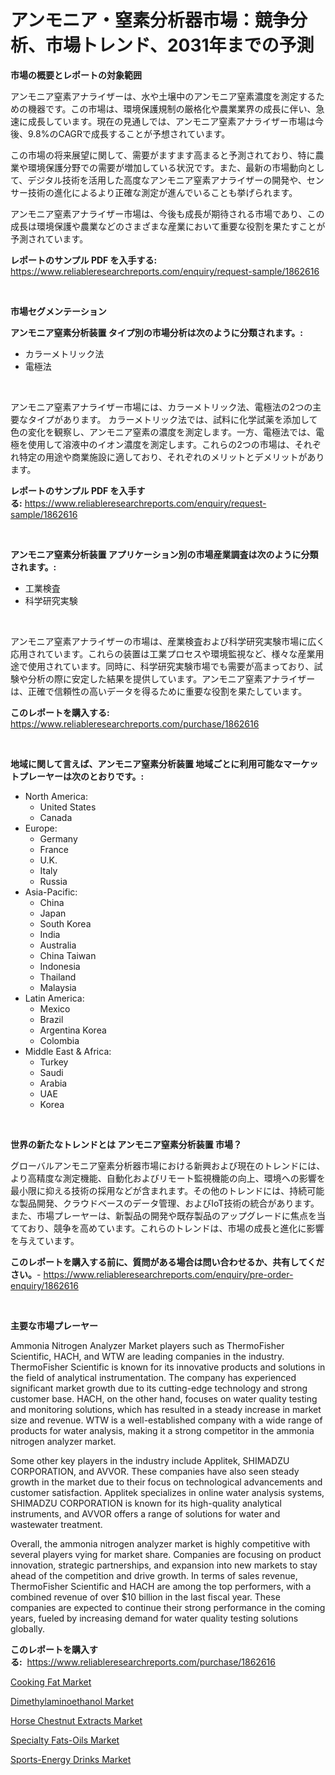 <p><h1>アンモニア・窒素分析器市場：競争分析、市場トレンド、2031年までの予測</h1></p><p><strong>市場の概要とレポートの対象範囲</strong></p>
<p><p>アンモニア窒素アナライザーは、水や土壌中のアンモニア窒素濃度を測定するための機器です。この市場は、環境保護規制の厳格化や農業業界の成長に伴い、急速に成長しています。現在の見通しでは、アンモニア窒素アナライザー市場は今後、9.8%のCAGRで成長することが予想されています。</p><p>この市場の将来展望に関して、需要がますます高まると予測されており、特に農業や環境保護分野での需要が増加している状況です。また、最新の市場動向として、デジタル技術を活用した高度なアンモニア窒素アナライザーの開発や、センサー技術の進化によるより正確な測定が進んでいることも挙げられます。</p><p>アンモニア窒素アナライザー市場は、今後も成長が期待される市場であり、この成長は環境保護や農業などのさまざまな産業において重要な役割を果たすことが予測されています。</p></p>
<p><strong>レポートのサンプル PDF を入手する:</strong> <a href="https://www.reliableresearchreports.com/enquiry/request-sample/1862616">https://www.reliableresearchreports.com/enquiry/request-sample/1862616</a></p>
<p>&nbsp;</p>
<p><strong>市場セグメンテーション</strong></p>
<p><strong>アンモニア窒素分析装置 タイプ別の市場分析は次のように分類されます。:</strong></p>
<p><ul><li>カラーメトリック法</li><li>電極法</li></ul></p>
<p>&nbsp;</p>
<p><p>アンモニア窒素アナライザー市場には、カラーメトリック法、電極法の2つの主要なタイプがあります。 カラーメトリック法では、試料に化学試薬を添加して色の変化を観察し、アンモニア窒素の濃度を測定します。一方、電極法では、電極を使用して溶液中のイオン濃度を測定します。これらの2つの市場は、それぞれ特定の用途や商業施設に適しており、それぞれのメリットとデメリットがあります。</p></p>
<p><strong>レポートのサンプル PDF を入手する:</strong>&nbsp;<a href="https://www.reliableresearchreports.com/enquiry/request-sample/1862616">https://www.reliableresearchreports.com/enquiry/request-sample/1862616</a></p>
<p>&nbsp;</p>
<p><strong> アンモニア窒素分析装置 アプリケーション別の市場産業調査は次のように分類されます。:</strong></p>
<p><ul><li>工業検査</li><li>科学研究実験</li></ul></p>
<p>&nbsp;</p>
<p><p>アンモニア窒素アナライザーの市場は、産業検査および科学研究実験市場に広く応用されています。これらの装置は工業プロセスや環境監視など、様々な産業用途で使用されています。同時に、科学研究実験市場でも需要が高まっており、試験や分析の際に安定した結果を提供しています。アンモニア窒素アナライザーは、正確で信頼性の高いデータを得るために重要な役割を果たしています。</p></p>
<p><strong>このレポートを購入する:</strong>&nbsp; <a href="https://www.reliableresearchreports.com/purchase/1862616">https://www.reliableresearchreports.com/purchase/1862616</a></p>
<p>&nbsp;</p>
<p><strong>地域に関して言えば、アンモニア窒素分析装置 地域ごとに利用可能なマーケットプレーヤーは次のとおりです。:</strong></p>
<p><ul>
    <li>
        North America:
        <ul>
            <li>United States</li>
            <li>Canada</li>
        </ul>
    </li>
    <li>
        Europe:
        <ul>
            <li>Germany</li>
            <li>France</li>
            <li>U.K.</li>
            <li>Italy</li>
            <li>Russia</li>
        </ul>
    </li>
    <li>
        Asia-Pacific:
        <ul>
            <li>China</li>
            <li>Japan</li>
            <li>South Korea</li>
            <li>India</li>
            <li>Australia</li>
            <li>China Taiwan</li>
            <li>Indonesia</li>
            <li>Thailand</li>
            <li>Malaysia</li>
        </ul>
    </li>
    <li>
        Latin America:
        <ul>
            <li>Mexico</li>
            <li>Brazil</li>
            <li>Argentina Korea</li>
            <li>Colombia</li>
        </ul>
    </li>
    <li>
        Middle East & Africa:
        <ul>
            <li>Turkey</li>
            <li>Saudi</li>
            <li>Arabia</li>
            <li>UAE</li>
            <li>Korea</li>
        </ul>
    </li>
    </ul></p>
<p>&nbsp;</p>
<p><strong>世界の新たなトレンドとは アンモニア窒素分析装置 市場？</strong></p>
<p><p>グローバルアンモニア窒素分析器市場における新興および現在のトレンドには、より高精度な測定機能、自動化およびリモート監視機能の向上、環境への影響を最小限に抑える技術の採用などが含まれます。その他のトレンドには、持続可能な製品開発、クラウドベースのデータ管理、およびIoT技術の統合があります。また、市場プレーヤーは、新製品の開発や既存製品のアップグレードに焦点を当てており、競争を高めています。これらのトレンドは、市場の成長と進化に影響を与えています。</p></p>
<p><strong>このレポートを購入する前に、質問がある場合は問い合わせるか、共有してください。</strong>- <a href="https://www.reliableresearchreports.com/enquiry/pre-order-enquiry/1862616">https://www.reliableresearchreports.com/enquiry/pre-order-enquiry/1862616</a></p>
<p>&nbsp;</p>
<p><strong>主要な市場プレーヤー</strong></p>
<p><p>Ammonia Nitrogen Analyzer Market players such as ThermoFisher Scientific, HACH, and WTW are leading companies in the industry. ThermoFisher Scientific is known for its innovative products and solutions in the field of analytical instrumentation. The company has experienced significant market growth due to its cutting-edge technology and strong customer base. HACH, on the other hand, focuses on water quality testing and monitoring solutions, which has resulted in a steady increase in market size and revenue. WTW is a well-established company with a wide range of products for water analysis, making it a strong competitor in the ammonia nitrogen analyzer market.</p><p>Some other key players in the industry include Applitek, SHIMADZU CORPORATION, and AVVOR. These companies have also seen steady growth in the market due to their focus on technological advancements and customer satisfaction. Applitek specializes in online water analysis systems, SHIMADZU CORPORATION is known for its high-quality analytical instruments, and AVVOR offers a range of solutions for water and wastewater treatment.</p><p>Overall, the ammonia nitrogen analyzer market is highly competitive with several players vying for market share. Companies are focusing on product innovation, strategic partnerships, and expansion into new markets to stay ahead of the competition and drive growth. In terms of sales revenue, ThermoFisher Scientific and HACH are among the top performers, with a combined revenue of over $10 billion in the last fiscal year. These companies are expected to continue their strong performance in the coming years, fueled by increasing demand for water quality testing solutions globally.</p></p>
<p><strong>このレポートを購入する:</strong>&nbsp;&nbsp;<a href="https://www.reliableresearchreports.com/purchase/1862616">https://www.reliableresearchreports.com/purchase/1862616</a></p>
<p><p><a href="https://view.publitas.com/reportprime-1/insights-into-cooking-fat-market-size-analysing-market-share-trends-and-growth-from-2024-to-2031/">Cooking Fat Market</a></p><p><a href="https://github.com/gulaimolin/Market-Research-Report-List-3/blob/main/dimethylaminoethanol-market.md">Dimethylaminoethanol Market</a></p><p><a href="https://view.publitas.com/reportprime-1/horse-chestnut-extracts-market-size-growth-outlook-from-2024-to-2031-projecting-at-markets-trends-analysis-by-application-regional-outlook-and-revenue/">Horse Chestnut Extracts Market</a></p><p><a href="https://meowing-canidae-761.notion.site/Decoding-the-Specialty-Fats-Oils-Market-A-Deep-Dive-into-the-Latest-Market-Trends-Market-Segmentat-07920072848c422c841db4f5a352a9a1">Specialty Fats-Oils Market</a></p><p><a href="https://sudsy-motorcycle-bbc.notion.site/Sports-Energy-Drinks-Market-Share-Market-New-Trends-Analysis-Report-By-Type-By-Application-By-En-cab568b2786d4e2ab34422fb3e4fce82">Sports-Energy Drinks Market</a></p></p>